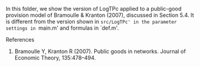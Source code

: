 In this folder, we show the version of LogTPc applied to a public-good provision model of Bramoulle & Kranton (2007), discussed in Section 5.4. It is different from the version shown in `src/LogTPc' in the parameter settings in `main.m' and formulas in `def.m'.

References
1. Bramoulle Y, Kranton R (2007). Public goods in networks. Journal of Economic Theory, 135:478–494.
